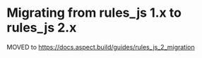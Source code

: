 # Migrating from rules_js 1.x to rules_js 2.x

MOVED to <https://docs.aspect.build/guides/rules_js_2_migration>
